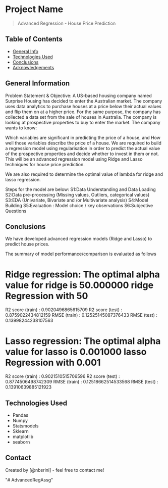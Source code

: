 # Project Name
> Advanced Regression - House Price Prediction




## Table of Contents
* [General Info](#general-information)
* [Technologies Used](#technologies-used)
* [Conclusions](#conclusions)
* [Acknowledgements](#acknowledgements)

<!-- You can include any other section that is pertinent to your problem -->

## General Information
Problem Statement & Objective:
A US-based housing company named Surprise Housing has decided to enter the Australian market. The company uses data analytics to purchase houses at a price below their actual values and flip them on at a higher price. For the same purpose, the company has collected a data set from the sale of houses in Australia. The company is looking at prospective properties to buy to enter the market. The company wants to know:

Which variables are significant in predicting the price of a house, and
How well those variables describe the price of a house.
We are required to build a regression model using regularisation in order to predict the actual value of the prospective properties and decide whether to invest in them or not. This will be an advanced regression model using Ridge and Lasso techniques for house price prediction.

We are also required to determine the optimal value of lambda for ridge and lasso regression.

Steps for the model are below:
S1:Data Understanding and Data Loading
S2:Data pre-processing (Missing values, Outliers, categorical values)
S3:EDA (Univariate, Bivariate and /or Multivariate analysis)
S4:Model Building
S5:Evaluation : Model choice / key observations
S6:Subjective Questions

<!-- You don't have to answer all the questions - just the ones relevant to your project. -->

## Conclusions
We have developed advanced regression models (Ridge and Lasso) to predict house prices.

The summary of model performance/comparison is evaluated as follows

Ridge regression:
The optimal alpha value for ridge is 50.000000
ridge  Regression with  50
===================================
R2 score (train) :  0.9020496865615709
R2 score (test) :  0.8759022434812159
RMSE (train) :  0.12525145087376433
RMSE (test) :  0.13998244238107563

Lasso regression:
The optimal alpha value for lasso is 0.001000
lasso  Regression with  0.001
===================================
R2 score (train) :  0.9021510515706596
R2 score (test) :  0.8774506498742309
RMSE (train) :  0.12518662514533568
RMSE (test) :  0.13910639885121923

<!-- You don't have to answer all the questions - just the ones relevant to your project. -->


## Technologies Used
- Pandas
- Numpy
- Statsmodels
- Sklearn
- matplotlib
- seaborn

<!-- As the libraries versions keep on changing, it is recommended to mention the version of library used in this project -->


## Contact
Created by [@nbsrini] - feel free to contact me!


<!-- Optional -->
<!-- ## License -->
<!-- This project is open source and available under the [... License](). -->

<!-- You don't have to include all sections - just the one's relevant to your project -->"# AdvancedRegAssg" 
